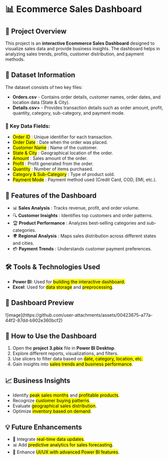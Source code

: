 <!DOCTYPE html>
<html lang="en">
<head>
    <meta charset="UTF-8">
    <meta name="viewport" content="width=device-width, initial-scale=1.0">
    
<div class="container">
    <h1>📊 Ecommerce Sales Dashboard</h1>
<h2>📝 Project Overview</h2>
<p>
This project is an <strong>interactive Ecommerce Sales Dashboard</strong> designed to visualize sales data and provide business insights. The dashboard helps in analyzing sales trends, profits, customer distribution, and payment methods.
</p>
<h2>📂 Dataset Information</h2>
<p>The dataset consists of two key files:</p>
<ul>
<li><strong>Orders.csv</strong> - Contains order details, customer names, order dates, and location data (State & City).</li>
<li><strong>Details.csv></strong> - Provides transaction details such as order amount, profit, quantity, category, sub-category, and payment mode.</li>
</ul>

<h3>📌 Key Data Fields: </h3>
<ul>
<li><mark>Order ID</mark> : Unique identifier for each transaction.</li>
<li><mark>Order Date</mark> : Date when the order was placed.</li>
<li><mark>Customer Name</mark> : Name of the customer.</li>
<li><mark>State & City</mark> : Geographical location of the order.</li>
<li><mark>Amount</mark> : Sales amount of the order.</li>
<li><mark>Profit</mark> : Profit generated from the order.</li>
<li><mark>Quantity</mark> : Number of items purchased.</li>
<li><mark>Category & Sub-Category</mark> : Type of product sold.</li>
<li><mark>Payment Mode</mark> : Payment method used (Credit Card, COD, EMI, etc.).</li>
</ul>
<h2>🎯 Features of the Dashboard</h2>
<ul>
<li>📊 <strong>Sales Analysis</strong> : Tracks revenue, profit, and order volume.</li>
<li>🔍 <strong>Customer Insights</strong> : Identifies top customers and order patterns.</li>
<li>🏆 <strong>Product Performance</strong> : Analyzes best-selling categories and sub-categories.</li>
<li>🌍 <strong>Regional Analysis</strong> : Maps sales distribution across different states and cities.</li>
<li>💳 <strong>Payment Trends</strong> : Understands customer payment preferences.</li>
</ul>
<h2>🛠️ Tools & Technologies Used</h2>
<ul>
<li><strong>Power BI</strong>: Used for <mark>building the interactive dashboard.</mark></li>
<li><strong>Excel</strong>: Used for <mark>data storage</mark> and <mark>preprocessing</mark>.</li>
</ul>
<h2>📸 Dashboard Preview</h2>
![image](https://github.com/user-attachments/assets/00423675-a77a-44f2-87dd-b902e360bcf2)

<h2>🚀 How to Use the Dashboard</h2>
 <ol>
  <li>Open the <strong>project 3.pbix</strong> file in <strong>Power BI Desktop</strong>.</li>
  <li>Explore different reports, visualizations, and filters.</li>
  <li>Use slicers to filter data based on <mark>date, category, location, etc.</mark></li>
  <li>Gain insights into <mark>sales trends and business performance</mark>.</li>
 </ol>
<h2>📈 Business Insights</h2>
    <ul>
        <li>Identify <mark>peak sales months</mark> and <mark>profitable products</mark>.</li>
        <li>Recognize <mark>customer buying patterns</mark>.</li>
        <li>Evaluate <mark>geographical sales distribution</mark>.</li>
        <li>Optimize <mark>inventory based on demand</mark>.</li>
    </ul>
 <h2>💡 Future Enhancements</h2>
    <ul>
        <li>🔄 Integrate <mark>real-time data updates</mark>.</li>
        <li>📊 Add <mark>predictive analytics for sales forecasting</mark>.</li>
        <li>🎨 Enhance <mark>UI/UX with advanced Power BI features</mark>.</li>
    </ul>


</body>
</html>

